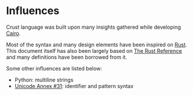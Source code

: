 # Influences

Crust language was built upon many insights gathered while developing [Cairo].

Most of the syntax and many design elements have been inspired on [Rust].
This document itself has also been largely based on [The Rust Reference] and many definitions have
been borrowed from it.

Some other influences are listed below:

- Python: multiline strings
- [Unicode Annex #31](http://www.unicode.org/reports/tr31/): identifier and pattern syntax

[cairo]: https://www.cairo-lang.org/

[rust]: https://rust-lang.org/

[the rust reference]: https://doc.rust-lang.org/stable/reference/
